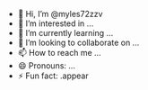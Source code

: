 - 👋 Hi, I’m @myles72zzv
- 👀 I’m interested in ...
- 🌱 I’m currently learning ...
- 💞️ I’m looking to collaborate on ...
- 📫 How to reach me ...
- 😄 Pronouns: ...
- ⚡ Fun fact: .appear 

<!---
myles72zzv/myles72zzv is a ✨ special ✨ repository because its `README.md` (this file) appears on your GitHub profile.
You can click the Preview link to take a look at your changes.
--->
